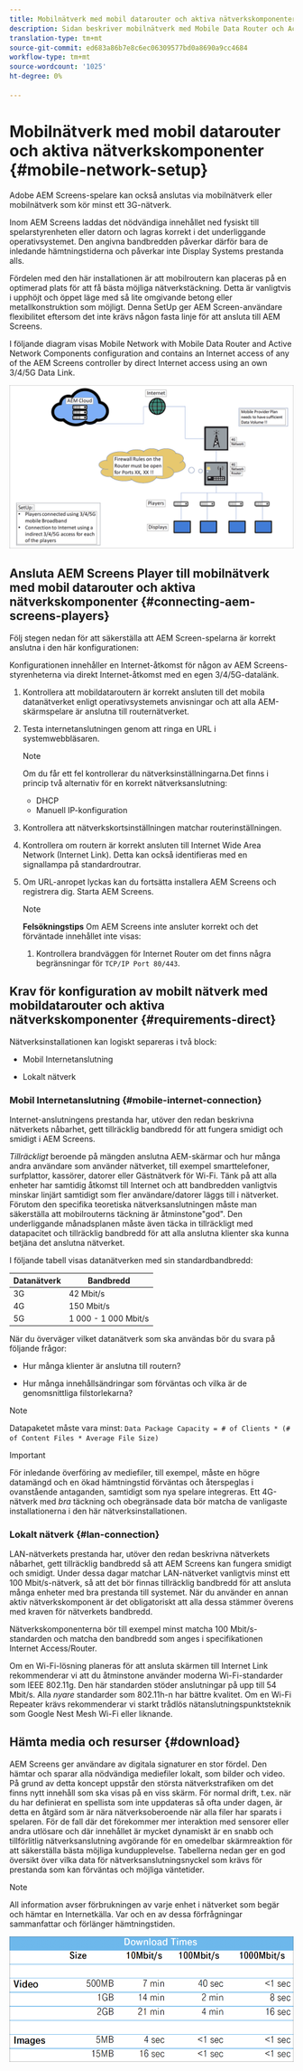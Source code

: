 ```yaml
---
title: Mobilnätverk med mobil datarouter och aktiva nätverkskomponenter
description: Sidan beskriver mobilnätverk med Mobile Data Router och Active Network Components
translation-type: tm+mt
source-git-commit: ed683a86b7e8c6ec06309577bd0a8690a9cc4684
workflow-type: tm+mt
source-wordcount: '1025'
ht-degree: 0%

---
```



# Mobilnätverk med mobil datarouter och aktiva nätverkskomponenter {#mobile-network-setup}

Adobe AEM Screens-spelare kan också anslutas via mobilnätverk eller mobilnätverk som kör minst ett 3G-nätverk.

Inom AEM Screens laddas det nödvändiga innehållet ned fysiskt till spelarstyrenheten eller datorn och lagras korrekt i det underliggande operativsystemet. Den angivna bandbredden påverkar därför bara de inledande hämtningstiderna och påverkar inte Display Systems prestanda alls.

Fördelen med den här installationen är att mobilroutern kan placeras på en optimerad plats för att få bästa möjliga nätverkstäckning. Detta är vanligtvis i upphöjt och öppet läge med så lite omgivande betong eller metallkonstruktion som möjligt.
Denna SetUp ger AEM Screen-användare flexibilitet eftersom det inte krävs någon fasta linje för att ansluta till AEM Screens.

I följande diagram visas Mobile Network with Mobile Data Router and Active Network Components configuration and contains an Internet access of any of the AEM Screens controller by direct Internet access using an own 3/4/5G Data Link.

![](/help/using/assets/mobile-network-1.png)

## Ansluta AEM Screens Player till mobilnätverk med mobil datarouter och aktiva nätverkskomponenter {#connecting-aem-screens-players}

Följ stegen nedan för att säkerställa att AEM Screen-spelarna är korrekt anslutna i den här konfigurationen:

Konfigurationen innehåller en Internet-åtkomst för någon av AEM Screens-styrenheterna via direkt Internet-åtkomst med en egen 3/4/5G-datalänk.

1. Kontrollera att mobildataroutern är korrekt ansluten till det mobila datanätverket enligt operativsystemets anvisningar och att alla AEM-skärmspelare är anslutna till routernätverket.
1. Testa internetanslutningen genom att ringa en URL i systemwebbläsaren.
   >[!NOTE]
   >Om du får ett fel kontrollerar du nätverksinställningarna.Det finns i princip två alternativ för en korrekt nätverksanslutning:
   >* DHCP
   >* Manuell IP-konfiguration


1. Kontrollera att nätverkskortsinställningen matchar routerinställningen.

1. Kontrollera om routern är korrekt ansluten till Internet Wide Area Network (Internet Link). Detta kan också identifieras med en signallampa på standardroutrar.
1. Om URL-anropet lyckas kan du fortsätta installera AEM Screens och registrera dig. Starta AEM Screens.

   >[!NOTE]
   >**Felsökningstips**
   >Om AEM Screens inte ansluter korrekt och det förväntade innehållet inte visas:
   >
   >1. Kontrollera brandväggen för Internet Router om det finns några begränsningar för `TCP/IP Port 80/443`.



## Krav för konfiguration av mobilt nätverk med mobildatarouter och aktiva nätverkskomponenter {#requirements-direct}

Nätverksinstallationen kan logiskt separeras i två block:

* Mobil Internetanslutning

* Lokalt nätverk

### Mobil Internetanslutning {#mobile-internet-connection}

Internet-anslutningens prestanda har, utöver den redan beskrivna nätverkets nåbarhet, gett tillräcklig bandbredd för att fungera smidigt och smidigt i AEM Screens.

*Tillräckligt* beroende på mängden anslutna AEM-skärmar och hur många andra användare som använder nätverket, till exempel smarttelefoner, surfplattor, kassörer, datorer eller Gästnätverk för Wi-Fi.
Tänk på att alla enheter har samtidig åtkomst till Internet och att bandbredden vanligtvis minskar linjärt samtidigt som fler användare/datorer läggs till i nätverket.
Förutom den specifika teoretiska nätverksanslutningen måste man säkerställa att mobilrouterns täckning är åtminstone&quot;god&quot;. Den underliggande månadsplanen måste även täcka in tillräckligt med datapacitet och tillräcklig bandbredd för att alla anslutna klienter ska kunna betjäna det anslutna nätverket.

I följande tabell visas datanätverken med sin standardbandbredd:

| Datanätverk | Bandbredd |
|--- |--- |
| 3G | 42 Mbit/s |
| 4G | 150 Mbit/s |
| 5G | 1 000 - 1 000 Mbit/s |

När du överväger vilket datanätverk som ska användas bör du svara på följande frågor:

* Hur många klienter är anslutna till routern?

* Hur många innehållsändringar som förväntas och vilka är de genomsnittliga filstorlekarna?

>[!NOTE]
>Datapaketet måste vara minst:
`Data Package Capacity = # of Clients * (# of Content Files * Average File Size)`

>[!IMPORTANT]
>För inledande överföring av mediefiler, till exempel, måste en högre datamängd och en ökad hämtningstid förväntas och återspeglas i ovanstående antaganden, samtidigt som nya spelare integreras. Ett 4G-nätverk med *bra* täckning och obegränsade data bör matcha de vanligaste installationerna i den här nätverksinstallationen.


### Lokalt nätverk {#lan-connection}

LAN-nätverkets prestanda har, utöver den redan beskrivna nätverkets nåbarhet, gett tillräcklig bandbredd så att AEM Screens kan fungera smidigt och smidigt. Under dessa dagar matchar LAN-nätverket vanligtvis minst ett 100 Mbit/s-nätverk, så att det bör finnas tillräcklig bandbredd för att ansluta många enheter med bra prestanda till systemet. När du använder en annan aktiv nätverkskomponent är det obligatoriskt att alla dessa stämmer överens med kraven för nätverkets bandbredd.

Nätverkskomponenterna bör till exempel minst matcha 100 Mbit/s-standarden och matcha den bandbredd som anges i specifikationen Internet Access/Router.

Om en Wi-Fi-lösning planeras för att ansluta skärmen till Internet Link rekommenderar vi att du åtminstone använder moderna Wi-Fi-standarder som IEEE 802.11g. Den här standarden stöder anslutningar på upp till 54 Mbit/s. Alla *nyare* standarder som 802.11h-n har bättre kvalitet. Om en Wi-Fi Repeater krävs rekommenderar vi starkt trådlös nätanslutningspunktsteknik som Google Nest Mesh Wi-Fi eller liknande.

## Hämta media och resurser {#download}

AEM Screens ger användare av digitala signaturer en stor fördel. Den hämtar och sparar alla nödvändiga mediefiler lokalt, som bilder och video. På grund av detta koncept uppstår den största nätverkstrafiken om det finns nytt innehåll som ska visas på en viss skärm.
För normal drift, t.ex. när du har definierat en spellista som inte uppdateras så ofta under dagen, är detta en åtgärd som är nära nätverksoberoende när alla filer har sparats i spelaren.
För de fall där det förekommer mer interaktion med sensorer eller andra utlösare och där innehållet är mycket dynamiskt är en snabb och tillförlitlig nätverksanslutning avgörande för en omedelbar skärmreaktion för att säkerställa bästa möjliga kundupplevelse.
Tabellerna nedan ger en god översikt över vilka data för nätverksanslutningsnyckel som krävs för prestanda som kan förväntas och möjliga väntetider.

>[!NOTE]
>All information avser förbrukningen av varje enhet i nätverket som begär och hämtar en Internetkälla. Var och en av dessa förfrågningar sammanfattar och förlänger hämtningstiden.

![](/help/using/assets/mobile-router-download.png)



